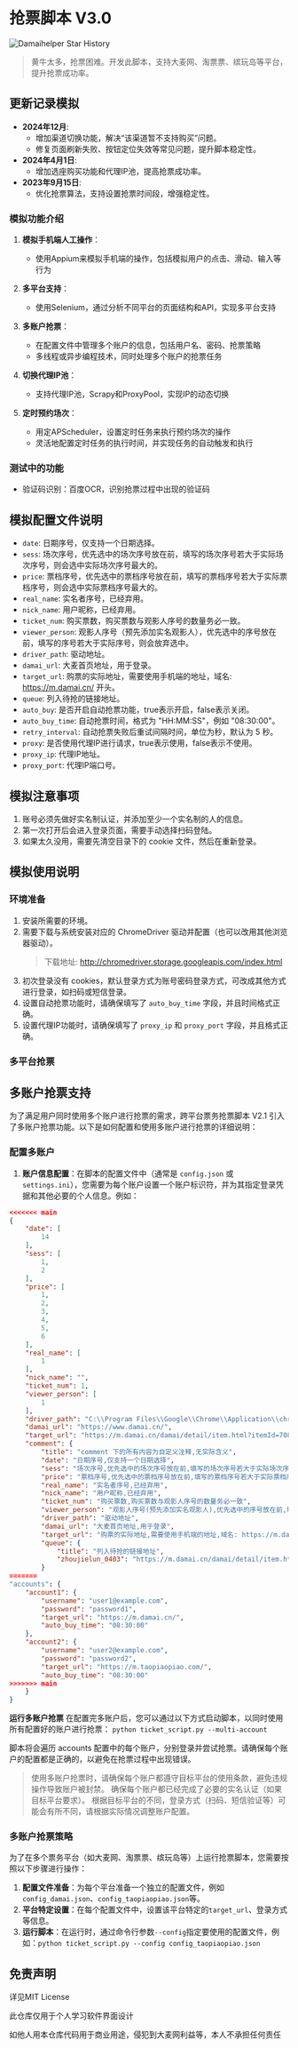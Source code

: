 # 抢票脚本 V3.0
![Damaihelper Star History](https://api.star-history.com/svg?repos=Guyungy/damaihelper&type=Date)

> 黄牛太多，抢票困难。开发此脚本，支持大麦网、淘票票、缤玩岛等平台，提升抢票成功率。

## 更新记录模拟
- **2024年12月**: 
    - 增加渠道切换功能，解决“该渠道暂不支持购买”问题。
    - 修复页面刷新失败、按钮定位失效等常见问题，提升脚本稳定性。
- **2024年4月1日**: 
    - 增加选座购买功能和代理IP池，提高抢票成功率。
- **2023年9月15日**: 
    - 优化抢票算法，支持设置抢票时间段，增强稳定性。

### 模拟功能介绍

1. **模拟手机端人工操作**：
   - 使用Appium来模拟手机端的操作，包括模拟用户的点击、滑动、输入等行为
2. **多平台支持**：
   - 使用Selenium，通过分析不同平台的页面结构和API，实现多平台支持
3. **多账户抢票**：
   - 在配置文件中管理多个账户的信息，包括用户名、密码、抢票策略
   - 多线程或异步编程技术，同时处理多个账户的抢票任务

4. **切换代理IP池**：
   - 支持代理IP池，Scrapy和ProxyPool，实现IP的动态切换

5. **定时预约场次**：
   - 用定APScheduler，设置定时任务来执行预约场次的操作
   - 灵活地配置定时任务的执行时间，并实现任务的自动触发和执行

### 测试中的功能

- 验证码识别：百度OCR，识别抢票过程中出现的验证码




## 模拟配置文件说明

- `date`: 日期序号，仅支持一个日期选择。
- `sess`: 场次序号，优先选中的场次序号放在前，填写的场次序号若大于实际场次序号，则会选中实际场次序号最大的。
- `price`: 票档序号，优先选中的票档序号放在前，填写的票档序号若大于实际票档序号，则会选中实际票档序号最大的。
- `real_name`: 实名者序号，已经弃用。
- `nick_name`: 用户昵称，已经弃用。
- `ticket_num`: 购买票数，购买票数与观影人序号的数量务必一致。
- `viewer_person`: 观影人序号（预先添加实名观影人），优先选中的序号放在前，填写的序号若大于实际序号，则会放弃选中。
- `driver_path`: 驱动地址。
- `damai_url`: 大麦首页地址，用于登录。
- `target_url`: 购票的实际地址，需要使用手机端的地址，域名: https://m.damai.cn/ 开头。
- `queue`: 列入待抢的链接地址。
- `auto_buy`: 是否开启自动抢票功能，true表示开启，false表示关闭。
- `auto_buy_time`: 自动抢票时间，格式为 "HH:MM:SS"，例如 "08:30:00"。
- `retry_interval`: 自动抢票失败后重试间隔时间，单位为秒，默认为 5 秒。
- `proxy`: 是否使用代理IP进行请求，true表示使用，false表示不使用。
- `proxy_ip`: 代理IP地址。
- `proxy_port`: 代理IP端口号。

## 模拟注意事项

1. 账号必须先做好实名制认证，并添加至少一个实名制的人的信息。
2. 第一次打开后会进入登录页面，需要手动选择扫码登陆。
3. 如果太久没用，需要先清空目录下的 cookie 文件，然后在重新登录。

## 模拟使用说明

### 环境准备
1. 安装所需要的环境。
2. 需要下载与系统安装对应的 ChromeDriver 驱动并配置（也可以改用其他浏览器驱动）。
   > 下载地址: http://chromedriver.storage.googleapis.com/index.html
3. 初次登录没有 cookies，默认登录方式为账号密码登录方式，可改成其他方式进行登录，如扫码或短信登录。
4. 设置自动抢票功能时，请确保填写了 `auto_buy_time` 字段，并且时间格式正确。
5. 设置代理IP功能时，请确保填写了 `proxy_ip` 和 `proxy_port` 字段，并且格式正确。
   
### 多平台抢票
## 多账户抢票支持

为了满足用户同时使用多个账户进行抢票的需求，跨平台票务抢票脚本 V2.1 引入了多账户抢票功能。以下是如何配置和使用多账户进行抢票的详细说明：

### 配置多账户
1. **账户信息配置**：在脚本的配置文件中（通常是 `config.json` 或 `settings.ini`），您需要为每个账户设置一个账户标识符，并为其指定登录凭据和其他必要的个人信息。例如：

```json
<<<<<<< main
{
    "date": [
        14
    ],
    "sess": [
        1,
        2
    ],
    "price": [
        1,
        2,
        3,
        4,
        5,
        6
    ],
    "real_name": [
        1
    ],
    "nick_name": "",
    "ticket_num": 1,
    "viewer_person": [
        1
    ],
    "driver_path": "C:\\Program Files\\Google\\Chrome\\Application\\chromedriver.exe",
    "damai_url": "https://www.damai.cn/",
    "target_url": "https://m.damai.cn/damai/detail/item.html?itemId=708250808776&spm=a2o71.home.snatch_ticket.item&from=appshare&sqm=dianying.h5.unknown.value.hlw_a2o71_28004194",
    "comment": {
        "title": "comment 下的所有内容为自定义注释,无实际含义",
        "date": "日期序号,仅支持一个日期选择",
        "sess": "场次序号,优先选中的场次序号放在前,填写的场次序号若大于实际场次序号,则会选中实际场次序号最大的",
        "price": "票档序号,优先选中的票档序号放在前,填写的票档序号若大于实际票档序号,则会选中实际票档序号最大的",
        "real_name": "实名者序号,已经弃用",
        "nick_name": "用户昵称,已经弃用",
        "ticket_num": "购买票数,购买票数与观影人序号的数量务必一致",
        "viewer_person": "观影人序号(预先添加实名观影人),优先选中的序号放在前,填写的序号若大于实际序号,则会放弃选中",
        "driver_path": "驱动地址",
        "damai_url": "大麦首页地址,用于登录",
        "target_url": "购票的实际地址,需要使用手机端的地址,域名: https://m.damai.cn/ 开头",
        "queue": {
            "title": "列入待抢的链接地址",
            "zhoujielun_0403": "https://m.damai.cn/damai/detail/item.html?itemId=607865020360&from=appshare&sqm=dianying.h5.unknown.value.hlw_a2o71_28004194&prev_page=8hu5vjnq54&spm=a2o71.28004194.785344.item_horizontal_3"
        }
=======
"accounts": {
    "account1": {
        "username": "user1@example.com",
        "password": "password1",
        "target_url": "https://m.damai.cn/",
        "auto_buy_time": "08:30:00"
    },
    "account2": {
        "username": "user2@example.com",
        "password": "password2",
        "target_url": "https://m.taopiaopiao.com/",
        "auto_buy_time": "08:30:00"
>>>>>>> main
    }
}
```
**运行多账户抢票**
在配置完多账户后，您可以通过以下方式启动脚本，以同时使用所有配置好的账户进行抢票：
`python ticket_script.py --multi-account`

脚本将会遍历 accounts 配置中的每个账户，分别登录并尝试抢票。请确保每个账户的配置都是正确的，以避免在抢票过程中出现错误。

>使用多账户抢票时，请确保每个账户都遵守目标平台的使用条款，避免违规操作导致账户被封禁。
>确保每个账户都已经完成了必要的实名认证（如果目标平台要求）。
>根据目标平台的不同，登录方式（扫码、短信验证等）可能会有所不同，请根据实际情况调整账户配置。

### 多账户抢票策略

为了在多个票务平台（如大麦网、淘票票、缤玩岛等）上运行抢票脚本，您需要按照以下步骤进行操作：

1. **配置文件准备**：为每个平台准备一个独立的配置文件，例如`config_damai.json`、`config_taopiaopiao.json`等。
2. **平台特定设置**：在每个配置文件中，设置该平台特定的`target_url`、登录方式等信息。
3. **运行脚本**：在运行时，通过命令行参数`--config`指定要使用的配置文件，例如：`python ticket_script.py --config config_taopiaopiao.json`


   
## 免责声明

详见MIT License

此仓库仅用于个人学习软件界面设计

如他人用本仓库代码用于商业用途，侵犯到大麦网利益等，本人不承担任何责任
